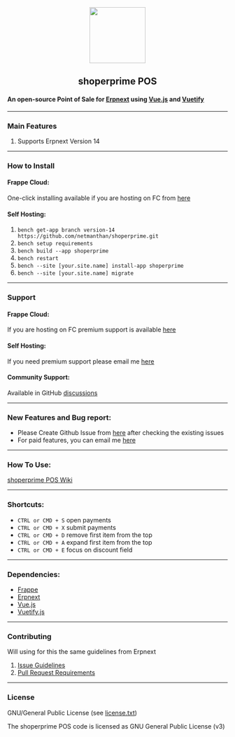 <div align="center">
    <img src="https://frappecloud.com/files/pos.png" height="128">
    <h2>shoperprime POS</h2>
</div>

#### An open-source Point of Sale for [Erpnext](https://github.com/frappe/erpnext) using [Vue.js](https://github.com/vuejs/vue) and [Vuetify](https://github.com/vuetifyjs/vuetify)

---

### Main Features

1. Supports Erpnext Version 14


---

### How to Install

#### Frappe Cloud:

One-click installing available if you are hosting on FC from [here](https://frappecloud.com/marketplace/apps/shoperprime)

#### Self Hosting:

1. `bench get-app branch version-14 https://github.com/netmanthan/shoperprime.git`
2. `bench setup requirements`
3. `bench build --app shoperprime`
4. `bench restart`
5. `bench --site [your.site.name] install-app shoperprime`
6. `bench --site [your.site.name] migrate`

---

### Support

#### Frappe Cloud:

If you are hosting on FC premium support is available [here](https://frappecloud.com/marketplace/apps/shoperprime)

#### Self Hosting:

If you need premium support please email me [here](mailto:connect@netmanthan.com)

#### Community Support:

Available in GitHub [discussions](https://github.com/netmanthan/shoperprime/discussions)

---

### New Features and Bug report:

- Please Create Github Issue from [here](https://github.com/netmanthan/shoperprime/issues/new/choose) after checking the existing issues
- For paid features, you can email me [here](mailto:connect@netmanthan.com)

---

### How To Use:

[shoperprime POS Wiki](https://github.com/netmanthan/shoperprime/wiki)

---

### Shortcuts:

- `CTRL or CMD + S` open payments
- `CTRL or CMD + X` submit payments
- `CTRL or CMD + D` remove first item from the top
- `CTRL or CMD + A` expand first item from the top
- `CTRL or CMD + E` focus on discount field

---

### Dependencies:

- [Frappe](https://github.com/frappe/frappe)
- [Erpnext](https://github.com/frappe/erpnext)
- [Vue.js](https://github.com/vuejs/vue)
- [Vuetify.js](https://github.com/vuetifyjs/vuetify)

---

### Contributing

Will using for this the same guidelines from Erpnext

1. [Issue Guidelines](https://github.com/frappe/erpnext/wiki/Issue-Guidelines)
2. [Pull Request Requirements](https://github.com/frappe/erpnext/wiki/Contribution-Guidelines)

---

### License

GNU/General Public License (see [license.txt](https://github.com/netmanthan/shoperprime/blob/master/license.txt))

The shoperprime POS code is licensed as GNU General Public License (v3)
